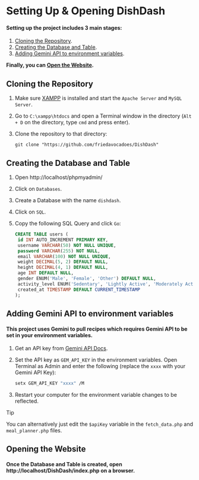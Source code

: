 # Setting Up & Opening DishDash
#### Setting up the project includes 3 main stages:
1. [Cloning the Repository](#Cloning-the-Repository).
2. [Creating the Database and Table](#Creating-the-Database-and-Table).
3. [Adding Gemini API to environment variables](#Adding-Gemini-API-to-environment-variables).

**Finally, you can [Open the Website](#Opening-the-Website).**

## Cloning the Repository
1. Make sure [XAMPP](https://www.apachefriends.org/) is installed and start the `Apache Server` and `MySQL Server`.
2. Go to `C:\xampp\htdocs` and open a Terminal window in the directory (`Alt + D` on the directory, type `cmd` and press enter).
3. Clone the repository to that directory:
   
   ```git
   git clone "https://github.com/friedavocadoes/DishDash"
   ```

## Creating the Database and Table
1. Open http://localhost/phpmyadmin/
2. Click on `Databases`.
3. Create a Database with the name `dishdash`.
4. Click on `SQL`.
5. Copy the following SQL Query and click `Go`:
   
   ```sql
   CREATE TABLE users (
    id INT AUTO_INCREMENT PRIMARY KEY,
    username VARCHAR(50) NOT NULL UNIQUE,
    password VARCHAR(255) NOT NULL,
    email VARCHAR(100) NOT NULL UNIQUE,
    weight DECIMAL(5, 2) DEFAULT NULL, 
    height DECIMAL(4, 1) DEFAULT NULL, 
    age INT DEFAULT NULL,              
    gender ENUM('Male', 'Female', 'Other') DEFAULT NULL, 
    activity_level ENUM('Sedentary', 'Lightly Active', 'Moderately Active', 'Very Active', 'Super Active') DEFAULT NULL, 
    created_at TIMESTAMP DEFAULT CURRENT_TIMESTAMP
   );

   ```

## Adding Gemini API to environment variables
####  This project uses Gemini to pull recipes which requires Gemini API to be set in your environment variables.
1. Get an API key from [Gemini API Docs](https://aistudio.google.com/app/apikey).
2. Set the API key as `GEM_API_KEY` in the environment variables.
   Open Terminal as Admin and enter the following (replace the `xxxx` with your Gemini API Key):
   
   ```bash
   setx GEM_API_KEY "xxxx" /M
   ```
3. Restart your computer for the environment variable changes to be reflected.
> [!TIP]
> You can alternatively just edit the `$apiKey` variable in the `fetch_data.php` and `meal_planner.php` files.
   
## Opening the Website
#### Once the Database and Table is created, open http://localhost/DishDash/index.php on a browser.
